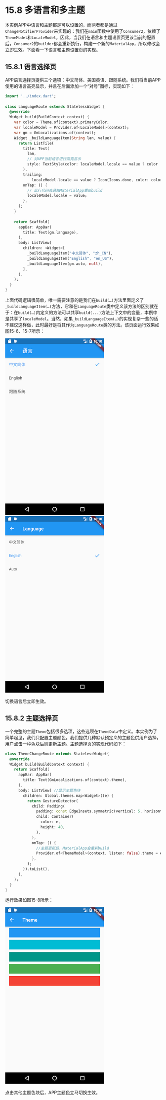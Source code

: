 # 15.8 多语言和多主题

本实例APP中语言和主题都是可以设置的，而两者都是通过`ChangeNotifierProvider`来实现的：我们在`main`函数中使用了`Consumer2`，依赖了`ThemeModel`和`LocaleModel`，因此，当我们在语言和主题设置页更该当前的配置后，`Consumer2`的`builder`都会重新执行，构建一个新的`MaterialApp`，所以修改会立即生效。下面看一下语言和主题设置页的实现。

## 15.8.1 语言选择页

APP语言选择页提供三个选项：中文简体、美国英语、跟随系统。我们将当前APP使用的语言高亮显示，并且在后面添加一个“对号”图标，实现如下：

```dart
import '../index.dart';

class LanguageRoute extends StatelessWidget {
  @override
  Widget build(BuildContext context) {
    var color = Theme.of(context).primaryColor;
    var localeModel = Provider.of<LocaleModel>(context);
    var gm = GmLocalizations.of(context);
    Widget _buildLanguageItem(String lan, value) {
      return ListTile(
        title: Text(
          lan,
          // 对APP当前语言进行高亮显示
          style: TextStyle(color: localeModel.locale == value ? color : null),
        ),
        trailing:
            localeModel.locale == value ? Icon(Icons.done, color: color) : null,
        onTap: () {
          // 此行代码会通知MaterialApp重新build
          localeModel.locale = value;
        },
      );
    }

    return Scaffold(
      appBar: AppBar(
        title: Text(gm.language),
      ),
      body: ListView(
        children: <Widget>[
          _buildLanguageItem("中文简体", "zh_CN"),
          _buildLanguageItem("English", "en_US"),
          _buildLanguageItem(gm.auto, null),
        ],
      ),
    );
  }
}
```

上面代码逻辑很简单，唯一需要注意的是我们在`build(…)`方法里面定义了`_buildLanguageItem(…)`方法，它和在`LanguageRoute`类中定义该方法的区别就在于：在`build(…)`内定义的方法可以共享`build(...)`方法上下文中的变量，本例中是共享了`localeModel`。当然，如果`_buildLanguageItem(…)`的实现复杂一些的话不建议这样做，此时最好是将其作为`LanguageRoute`类的方法。该页面运行效果如图15-6、15-7所示：

![15-6](../imgs/15-6.png)![15-7](../imgs/15-7.png)

切换语言后立即生效。

## 15.8.2 主题选择页

一个完整的主题`Theme`包括很多选项，这些选项在`ThemeData`中定义。本实例为了简单起见，我们只配置主题颜色。我们提供几种默认预定义的主题色供用户选择，用户点击一种色块后则更新主题。主题选择页的实现代码如下：

```dart
class ThemeChangeRoute extends StatelessWidget{
  @override
  Widget build(BuildContext context) {
    return Scaffold(
      appBar: AppBar(
        title: Text(GmLocalizations.of(context).theme),
      ),
      body: ListView( //显示主题色块
        children: Global.themes.map<Widget>((e) {
          return GestureDetector(
            child: Padding(
              padding: const EdgeInsets.symmetric(vertical: 5, horizontal: 16),
              child: Container(
                color: e,
                height: 40,
              ),
            ),
            onTap: () {
              //主题更新后，MaterialApp会重新build
              Provider.of<ThemeModel>(context, listen: false).theme = e;
            },
          );
        }).toList(),
      ),
    );
  }
}
```

运行效果如图15-8所示：

![15-8](../imgs/15-8.png)

点击其他主题色块后，APP主题色立马切换生效。
